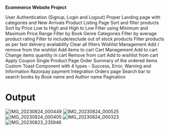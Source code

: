 <strong>Ecommerce Website Project</strong>

User Authentication (Signup, Login and Logout)
Proper Landing page with categories and New Arrivals
Product Listing Page
Sort and filter products
Sort by Price Low to High and High to Low
Filter using Minimum and Maximum Price Range
Filter by Book Genre Categories
Filter by average product rating
Filter to include/exclude out of stock products
Filter products as per fast delivery availability
Clear all filters
Wishlist Management
Add / remove from the wishlist
Add items to cart
Cart Management
Add to cart
Change items quantity in cart
Remove from cart
Add to wishlist from cart
Apply Coupon
Single Product Page
Order Summary of the ordered items
Custom Toast Component with 4 types - Success, Error, Warning and Information
Razorpay payment Integration
Orders page
Search bar to search books by Book name and Author name
Pagination
# Output

![IMG_20230824_000449](https://github.com/Maclynmac/demo1/assets/118000127/c0f13878-71c0-47f6-b94f-d99e4f6e992f)
![IMG_20230824_000525](https://github.com/Maclynmac/demo1/assets/118000127/dc4e0d30-eb50-4a76-9fbb-662bfdbd3022)
![IMG_20230824_000405](https://github.com/Maclynmac/demo1/assets/118000127/f3d569f6-d5ea-4804-ac7d-478e45d6bc2d)
![IMG_20230824_000323](https://github.com/Maclynmac/demo1/assets/118000127/540476b3-ad7b-4fac-b726-74df9caebfd3)
![IMG_20230823_235946](https://github.com/Maclynmac/demo1/assets/118000127/406e9106-825d-46a5-a5c7-1ebdf3931a19)
